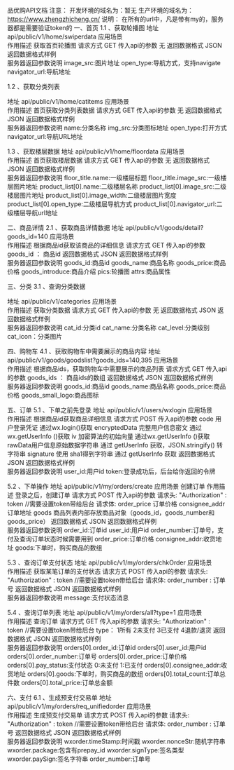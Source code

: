 品优购API文档
注意：
开发环境的域名为：暂无
生产环境的域名为：https://www.zhengzhicheng.cn/ 
说明：
	在所有的url中，凡是带有my的，服务器都是需要验证token的
一、首页
1.1 、获取轮播图
地址	api/public/v1/home/swiperdata
应用场景	
作用描述	获取首页轮播图
请求方式	GET
传入api的参数	无
返回数据格式	JSON
返回数据格式样例	
服务器返回参数说明	image_src:图片地址
open_type:导航方式，支持navigate
navigator_url:导航地址 

1.2 、获取分类列表

地址	api/public/v1/home/catitems
应用场景	
作用描述	首页获取分类列表数据
请求方式	GET
传入api的参数	无
返回数据格式	JSON
返回数据格式样例	
服务器返回参数说明	name:分类名称
img_src:分类图标地址
open_type:打开方式
navigator_url:导航URL地址

1.3 、获取楼层数据
地址	api/public/v1/home/floordata
应用场景	
作用描述	首页获取楼层数据
请求方式	GET
传入api的参数	无
返回数据格式	JSON
返回数据格式样例	
服务器返回参数说明	floor_title.name:一级楼层标题
floor_title.image_src:一级楼层图片地址
product_list[0].name:二级楼层名称
product_list[0].image_src:二级楼层图片地址
product_list[0].image_width:二级楼层图片宽度
product_list[0].open_type:二级楼层导航方式
product_list[0].navigator_url:二级楼层导航url地址

二、商品详情
2.1 、获取商品详情数据
地址	api/public/v1/goods/detail?goods_id=140
应用场景	
作用描述	根据商品id获取该商品的详细信息
请求方式	GET
传入api的参数	goods_id ： 商品id
返回数据格式	JSON
返回数据格式样例	
服务器返回参数说明	goods_id:商品id
goods_name:商品名称
goods_price:商品价格
goods_introduce:商品介绍
pics:轮播图
attrs:商品属性

三、分类
3.1 、查询分类数据

地址	api/public/v1/categories
应用场景	
作用描述	获取分类数据
请求方式	GET
传入api的参数	无
返回数据格式	JSON
返回数据格式样例	
服务器返回参数说明	cat_id:分类id
cat_name:分类名称
cat_level:分类级别
cat_icon：分类图片



四、购物车
4.1 、获取购物车中需要展示的商品内容
地址	api/public/v1/goods/goodslist?goods_ids=140,395
应用场景	
作用描述	根据商品ids，获取购物车中需要展示的商品列表 
请求方式	GET
传入api的参数	goods_ids ： 商品ids的数组
返回数据格式	JSON
返回数据格式样例	
服务器返回参数说明	goods_id:商品id
goods_name:商品名称
goods_price:商品价格
goods_small_logo:商品图标

五、订单
5.1 、下单之前先登录
地址	api/public/v1/users/wxlogin
应用场景	
作用描述	根据商品id获取商品详细信息
请求方式	POST
传入api的参数	code  用户登录凭证   通过wx.login()获取
encryptedData  完整用户信息密文  通过wx.getUserInfo ()获取
iv  加密算法的初始向量  通过wx.getUserInfo ()获取
rawData用户信息原始数据字符串  通过 getUserInfo 获取，JSON.stringify() 转字符串
signature 使用 sha1得到字符串  通过 getUserInfo 获取
返回数据格式	JSON
返回数据格式样例	
服务器返回参数说明	user_id:用户id
token:登录成功后，后台给你返回的令牌 

5.2 、下单操作
地址	api/public/v1/my/orders/create
应用场景	创建订单
作用描述	登录之后，创建订单
请求方式	POST
传入api的参数	请求头:
  "Authorization" : token  //需要设置token带给后台
请求体:
order_price 订单价格
consignee_addr  订单地址
goods 商品列表内部存放商品对象（goods_id，goods_number和goods_price）
返回数据格式	JSON
返回数据格式样例	
服务器返回参数说明	order_id:订单id
user_id:用户id
order_number:订单号，支付及查询订单状态时候需要用到
order_price:订单价格
consignee_addr:收货地址
goods:下单时，购买商品的数组

5.3 、查询订单支付状态
地址	api/public/v1/my/orders/chkOrder
应用场景	
作用描述	获取某笔订单的支付状态
请求方式	POST
传入api的参数	请求头:
  "Authorization" : token  //需要设置token带给后台
请求体:
   order_number : 订单号
返回数据格式	JSON
返回数据格式样例	
服务器返回参数说明	message:支付状态消息


5.4 、查询订单列表
地址	api/public/v1/my/orders/all?type=1
应用场景	
作用描述	查询订单
请求方式	GET
传入api的参数	请求头:
  "Authorization" : token  //需要设置token带给后台
type： 1所有 2未支付  3已支付 4退款/退货
返回数据格式	JSON
返回数据格式样例	
服务器返回参数说明	orders[0].order_id:订单id
orders[0].user_id:用户id
orders[0].order_number:订单号 
orders[0].order_price:订单价格
orders[0].pay_status:支付状态 0:未支付 1:已支付
orders[0].consignee_addr:收货地址
orders[0].goods:下单时，购买商品的数组
orders[0].total_count:订单总件数
orders[0].total_price:订单总金额

六、支付
6.1 、生成预支付交易单
地址	api/public/v1/my/orders/req_unifiedorder
应用场景	
作用描述	生成预支付交易单
请求方式	POST
传入api的参数	请求头:
  "Authorization" : token  //需要设置token带给后台
请求体:
   order_number : 订单号
返回数据格式	JSON
返回数据格式样例	
服务器返回参数说明	wxorder.timeStamp:时间戳
wxorder.nonceStr:随机字符串
wxorder.package:包含有prepay_id
wxorder.signType:签名类型
wxorder.paySign:签名字符串
order_number:订单号
